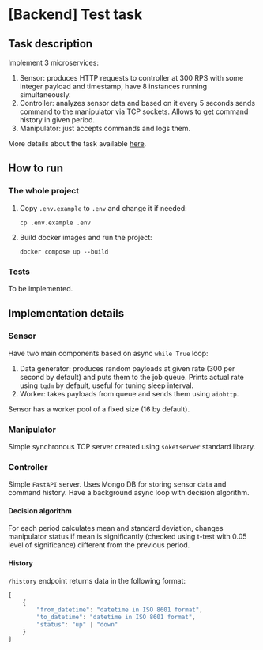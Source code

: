 # [Backend] Test task

## Task description

Implement 3 microservices:

1. Sensor: produces HTTP requests to controller at 300 RPS with some integer payload and timestamp,
   have 8 instances running simultaneously.
2. Controller: analyzes sensor data and based on it every 5 seconds sends command to the manipulator
   via TCP sockets. Allows to get command history in given period.
3. Manipulator: just accepts commands and logs them.

More details about the task available [here](https://disk.yandex.ru/i/kjqK0SedfDFiZQ).

## How to run

### The whole project

1. Copy `.env.example` to `.env` and change it if needed:
    ```shell
    cp .env.example .env
    ```

2. Build docker images and run the project:
    ```shell
    docker compose up --build
    ```

### Tests

To be implemented.

## Implementation details

### Sensor

Have two main components based on async `while True` loop:

1. Data generator: produces random payloads at given rate (300 per second by default) and puts them
   to the job queue. Prints actual rate using `tqdm` by default, useful for tuning sleep interval.
2. Worker: takes payloads from queue and sends them using `aiohttp`.

Sensor has a worker pool of a fixed size (16 by default).

### Manipulator

Simple synchronous TCP server created using `soketserver` standard library.

### Controller

Simple `FastAPI` server. Uses Mongo DB for storing sensor data and command history. Have a
background async loop with decision algorithm.

#### Decision algorithm

For each period calculates mean and standard deviation, changes manipulator status if mean is
significantly (checked using t-test with 0.05 level of significance) different from the previous
period.

#### History

`/history` endpoint returns data in the following format:

```javascript
[
    {
        "from_datetime": "datetime in ISO 8601 format",
        "to_datetime": "datetime in ISO 8601 format",
        "status": "up" | "down"
    }
]
```